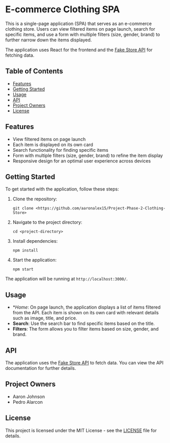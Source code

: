 # E-commerce Clothing SPA

This is a single-page application (SPA) that serves as an e-commerce clothing store. Users can view filtered items on page launch, search for specific items, and use a form with multiple filters (size, gender, brand) to further narrow down the items displayed.

The application uses React for the frontend and the [Fake Store API](https://fakestoreapi.com/) for fetching data.

## Table of Contents

- [Features](#features)
- [Getting Started](#getting-started)
- [Usage](#usage)
- [API](#api)
- [Project Owners](#project-owners)
- [License](#license)

## Features

- View filtered items on page launch
- Each item is displayed on its own card
- Search functionality for finding specific items
- Form with multiple filters (size, gender, brand) to refine the item display
- Responsive design for an optimal user experience across devices

## Getting Started

To get started with the application, follow these steps:

1. Clone the repository:

    ```shell
    git clone <https://github.com/aaronalex15/Project-Phase-2-Clothing-Store>
    ```

2. Navigate to the project directory:

    ```shell
    cd <project-directory>
    ```

3. Install dependencies:

    ```shell
    npm install
    ```

4. Start the application:

    ```shell
    npm start
    ```

The application will be running at `http://localhost:3000/`.

## Usage

- **Home*: On page launch, the application displays a list of items filtered from the API. Each item is shown on its own card with relevant details such as image, title, and price.
- **Search**: Use the search bar to find specific items based on the title.
- **Filters**: The form allows you to filter items based on size, gender, and brand.

## API

The application uses the [Fake Store API](https://fakestoreapi.com/) to fetch data. You can view the API documentation for further details.

## Project Owners

- Aaron Johnson
- Pedro Alarcon

## License

This project is licensed under the MIT License - see the [LICENSE](LICENSE) file for details.
